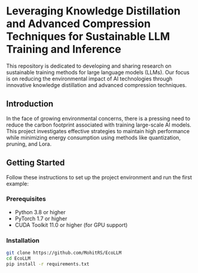 # Leveraging Knowledge Distillation and Advanced Compression Techniques for Sustainable LLM Training and Inference

This repository is dedicated to developing and sharing research on sustainable training methods for large language models (LLMs). Our focus is on reducing the environmental impact of AI technologies through innovative knowledge distillation and advanced compression techniques.

## Introduction
In the face of growing environmental concerns, there is a pressing need to reduce the carbon footprint associated with training large-scale AI models. This project investigates effective strategies to maintain high performance while minimizing energy consumption using methods like quantization, pruning, and Lora.

## Getting Started
Follow these instructions to set up the project environment and run the first example:

### Prerequisites
- Python 3.8 or higher
- PyTorch 1.7 or higher
- CUDA Toolkit 11.0 or higher (for GPU support)

### Installation
```bash
git clone https://github.com/MohitRS/EcoLLM
cd EcoLLM
pip install -r requirements.txt

